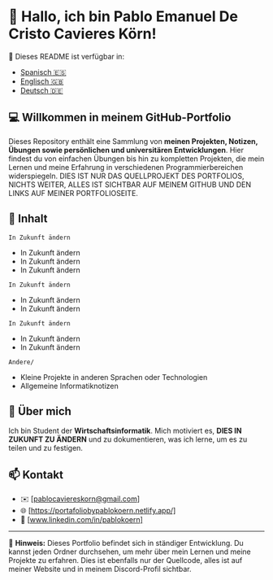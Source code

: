 # 👋 Hallo, ich bin Pablo Emanuel De Cristo Cavieres Körn!

📘 Dieses README ist verfügbar in:
- [Spanisch 🇪🇸](README.es.md)
- [Englisch 🇬🇧](README.md)
- [Deutsch 🇩🇪](README.de.md)

## 💻 Willkommen in meinem GitHub-Portfolio

Dieses Repository enthält eine Sammlung von **meinen Projekten, Notizen, Übungen sowie persönlichen und universitären Entwicklungen**. Hier findest du von einfachen Übungen bis hin zu kompletten Projekten, die mein Lernen und meine Erfahrung in verschiedenen Programmierbereichen widerspiegeln. DIES IST NUR DAS QUELLPROJEKT DES PORTFOLIOS, NICHTS WEITER, ALLES IST SICHTBAR AUF MEINEM GITHUB UND DEN LINKS AUF MEINER PORTFOLIOSEITE.

## 📂 Inhalt

`In Zukunft ändern`
   - In Zukunft ändern
   - In Zukunft ändern
   - In Zukunft ändern

`In Zukunft ändern`
   - In Zukunft ändern
   - In Zukunft ändern

`In Zukunft ändern`
   - In Zukunft ändern  
   - In Zukunft ändern

`Andere/`
   - Kleine Projekte in anderen Sprachen oder Technologien
   - Allgemeine Informatiknotizen

## 🚀 Über mich

Ich bin Student der **Wirtschaftsinformatik**. Mich motiviert es, **DIES IN ZUKUNFT ZU ÄNDERN** und zu dokumentieren, was ich lerne, um es zu teilen und zu festigen.

## 📫 Kontakt

- ✉️ [pablocaviereskorn@gmail.com]
- 🌐 [https://portafoliobypablokoern.netlify.app/]
- 💼 [www.linkedin.com/in/pablokoern]

---

🔖 **Hinweis:** Dieses Portfolio befindet sich in ständiger Entwicklung. Du kannst jeden Ordner durchsehen, um mehr über mein Lernen und meine Projekte zu erfahren. Dies ist ebenfalls nur der Quellcode, alles ist auf meiner Website und in meinem Discord-Profil sichtbar.